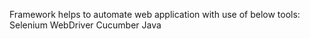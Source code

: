 Framework helps to automate web application with use of below tools:
Selenium WebDriver
Cucumber
Java